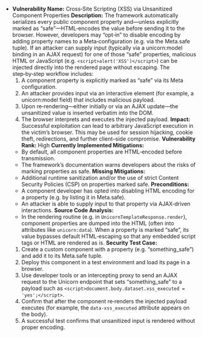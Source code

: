 - **Vulnerability Name:** Cross‑Site Scripting (XSS) via Unsanitized Component Properties
  **Description:**
  The framework automatically serializes every public component property and—unless explicitly marked as “safe”—HTML‑encodes the value before sending it to the browser. However, developers may “opt‑in” to disable encoding by adding property names to a Meta‑configuration (e.g. via the Meta.safe tuple). If an attacker can supply input (typically via a unicorn:model binding in an AJAX request) for one of those “safe” properties, malicious HTML or JavaScript (e.g. `<script>alert('XSS')</script>`) can be injected directly into the rendered page without escaping. The step‑by‑step workflow includes:
  1. A component property is explicitly marked as “safe” via its Meta configuration.
  2. An attacker provides input via an interactive element (for example, a unicorn:model field) that includes malicious payload.
  3. Upon re‑rendering—either initially or via an AJAX update—the unsanitized value is inserted verbatim into the DOM.
  4. The browser interprets and executes the injected payload.
  **Impact:**
  Successful exploitation can lead to arbitrary JavaScript execution in the victim’s browser. This may be used for session hijacking, cookie theft, redirections, and further client–side compromise.
  **Vulnerability Rank:** High
  **Currently Implemented Mitigations:**
  - By default, all component properties are HTML‑encoded before transmission.
  - The framework’s documentation warns developers about the risks of marking properties as safe.
  **Missing Mitigations:**
  - Additional runtime sanitization and/or the use of strict Content Security Policies (CSP) on properties marked safe.
  **Preconditions:**
  - A component developer has opted into disabling HTML encoding for a property (e.g. by listing it in Meta.safe).
  - An attacker is able to supply input to that property via AJAX‑driven interactions.
  **Source Code Analysis:**
  - In the rendering routine (e.g. in `UnicornTemplateResponse.render`), component properties are dumped into the HTML (often into attributes like `unicorn:data`). When a property is marked “safe”, its value bypasses default HTML‑escaping so that any embedded script tags or HTML are rendered as is.
  **Security Test Case:**
  1. Create a custom component with a property (e.g. “something_safe”) and add it to its Meta.safe tuple.
  2. Deploy this component in a test environment and load its page in a browser.
  3. Use developer tools or an intercepting proxy to send an AJAX request to the Unicorn endpoint that sets “something_safe” to a payload such as `<script>document.body.dataset.xss_executed = 'yes';</script>`.
  4. Confirm that after the component re‑renders the injected payload executes (for example, the `data‑xss_executed` attribute appears on the body).
  5. A successful test confirms that unsanitized input is rendered without proper encoding.
